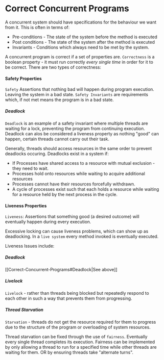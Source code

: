 # Correct Concurrent Programs
A concurrent system should have specifications for the behaviour we want from it. This is often in terms of:
* Pre-conditions - The state of the system before the method is executed
* Post conditions - The state of the system after the method is executed
* Invariants - Conditions which always need to be met by the system.

A concurrent program is correct if a set of properties are. `Correctness` is a boolean property - it must run correctly *every single time* in order for it to be correct. There are two types of correctness:


#### Safety Properties
`Safety` Assertions that nothing bad will happen during program execution. Leaving the system in a bad state.
`Safety Invariants` are requirements which, if not met means the program is in a bad state. 
##### Deadlock
`Deadlock` is an example of a safety invariant where multiple threads are waiting for a lock, preventing the program from continuing execution. Deadlock can alos be considered a liveness property as nothing "good" can happen, certain threads cannot carry out their task.

Generally, threads should access resources in the same order to prevent deadlocks occuring. Deadlocks exist in a system if:
* If Processes have shared access to a resource with mutual exclusion - they need to wait.
* Processes hold onto resources while waiting to acquire additional resources
* Processes cannot have their resources forcefully withdrawn.
* A cycle of processes exist such that each holds a resource while waiting for a resource held by the next process in the cycle.

#### Liveness Properties
`Liveness`: Assertions that something good (a desired outcome) will eventually happen during every execution. 

Excessive locking can cause liveness problems, which can show up as deadlocking. In a `live system` every method invoked is eventually executed.

Liveness Issues include: 
##### Deadlock
[[Correct-Concurrent-Programs#Deadlock|See above]]

##### Livelock
`Livelock` - rather than threads being blocked but repeatedly respond to each other in such a way that prevents them from progressing.

##### Thread Starvation
 `Starvation` - threads do not get the resource required for them to progress due to the structure of the program or overloading of system resources.

Thread starvation can be fixed through the use of `fairness`. Eventually every single thread completes its execution. Fairness can be implemented by only allowing a thread to run for a specified time while other threads are waiting for them. OR by ensuring threads take "alternate turns".

